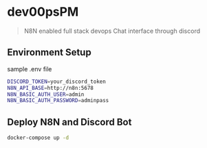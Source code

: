# dev00psPM

> N8N enabled full stack devops
> Chat interface through discord

## Environment Setup

sample .env file

```bash
DISCORD_TOKEN=your_discord_token
N8N_API_BASE=http://n8n:5678
N8N_BASIC_AUTH_USER=admin
N8N_BASIC_AUTH_PASSWORD=adminpass
```

## Deploy N8N and Discord Bot

```bash
docker-compose up -d
```